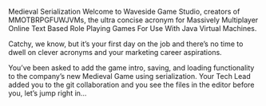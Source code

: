 Medieval Serialization
Welcome to Waveside Game Studio, creators of MMOTBRPGFUWJVMs, the ultra concise acronym for Massively Multiplayer Online Text Based Role Playing Games For Use With Java Virtual Machines.

Catchy, we know, but it’s your first day on the job and there’s no time to dwell on clever acronyms and your marketing career aspirations.

You’ve been asked to add the game intro, saving, and loading functionality to the company’s new Medieval Game using serialization. Your Tech Lead added you to the git collaboration and you see the files in the editor before you, let’s jump right in…
